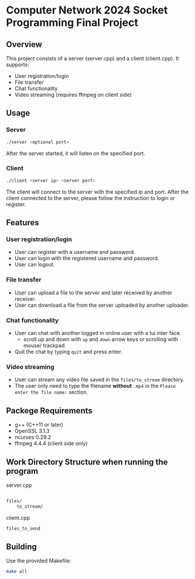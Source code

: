 # Computer Network 2024 Socket Programming Final Project

## Overview
This project consists of a server (server.cpp) and a client (client.cpp). It supports:  
- User registration/login  
- File transfer  
- Chat functionality  
- Video streaming (requires ffmpeg on client side)

## Usage
### Server
```bash
./server <optional port>
```
After the server started, it will listen on the specified port.
### Client
```bash
./client <server ip> <server port>
```
The client will connect to the server with the specified ip and port.
After the client connected to the server, please follow the instruction to login or register.

## Features 
### User registration/login
- User can register with a username and password.
- User can login with the registered username and password.
- User can logout.
### File transfer
- User can upload a file to the server and later received by another receiver.
- User can download a file from the server uploaded by another uploader.
### Chat functionality
- User can chat with another logged in online user with a tui inter face.
    - scroll up and down with `up` and `down` arrow keys or scrolling with mouse/ trackpad.
- Quit the chat by typing `quit` and press enter.
### Video streaming
- User can stream any video file saved in the `files/to_stream` directory.
- The user only need to type the filename **without** `.mp4` in the `Please enter the file name:` section.


## Packege Requirements
- g++ (C++11 or later)  
- OpenSSL 3.1.3
- ncurses 0.29.2 
- ffmpeg  4.4.4 (client side only)

## Work Directory Structure when running the program
server.cpp
```bash

files/
    to_stream/
```

client.cpp
```bash
files_to_send
```

## Building
Use the provided Makefile:
```bash
make all
```